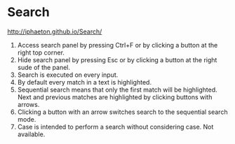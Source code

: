 # Search

http://iphaeton.github.io/Search/

1. Access search panel by pressing Ctrl+F or by clicking a button at the right top corner.
2. Hide search panel by pressing Esc or by clicking a button at the right sude of the panel.
3. Search is executed on every input.
4. By default every match in a text is highlighted.
5. Sequential search means that only the first match will be highlighted. Next and previous matches are highlighted by clicking buttons with arrows.
6. Clicking a button with an arrow switches search to the sequential search mode.
7. Case is intended to perform a search without considering case. Not available.
